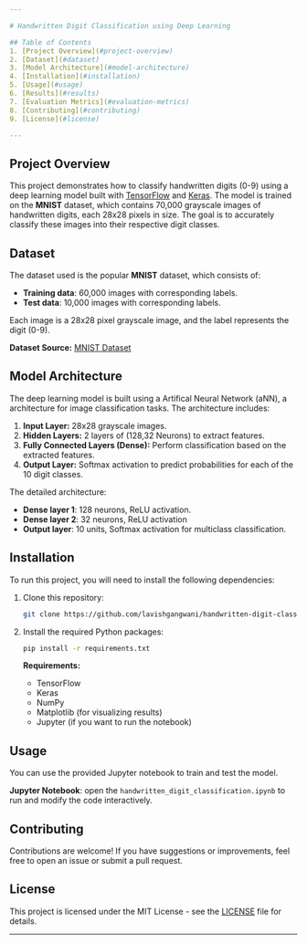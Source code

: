 ```yaml
---

# Handwritten Digit Classification using Deep Learning

## Table of Contents
1. [Project Overview](#project-overview)
2. [Dataset](#dataset)
3. [Model Architecture](#model-architecture)
4. [Installation](#installation)
5. [Usage](#usage)
6. [Results](#results)
7. [Evaluation Metrics](#evaluation-metrics)
8. [Contributing](#contributing)
9. [License](#license)

---
```


## Project Overview
This project demonstrates how to classify handwritten digits (0-9) using a deep learning model built with [TensorFlow](https://www.tensorflow.org/) and [Keras](https://keras.io/). The model is trained on the **MNIST** dataset, which contains 70,000 grayscale images of handwritten digits, each 28x28 pixels in size. The goal is to accurately classify these images into their respective digit classes.

## Dataset
The dataset used is the popular **MNIST** dataset, which consists of:
- **Training data**: 60,000 images with corresponding labels.
- **Test data**: 10,000 images with corresponding labels.

Each image is a 28x28 pixel grayscale image, and the label represents the digit (0-9).

**Dataset Source:** [MNIST Dataset](http://yann.lecun.com/exdb/mnist/)

## Model Architecture
The deep learning model is built using a Artifical Neural Network (aNN), a architecture for image classification tasks. The architecture includes:
1. **Input Layer:** 28x28 grayscale images.
2. **Hidden Layers:** 2 layers of (128,32 Neurons) to extract features.
3. **Fully Connected Layers (Dense):** Perform classification based on the extracted features.
4. **Output Layer:** Softmax activation to predict probabilities for each of the 10 digit classes.

The detailed architecture:
- **Dense layer 1**: 128 neurons, ReLU activation.
- **Dense layer 2**: 32 neurons, ReLU activation
- **Output layer**: 10 units, Softmax activation for multiclass classification.

## Installation
To run this project, you will need to install the following dependencies:

1. Clone this repository:
    ```bash
    git clone https://github.com/lavishgangwani/handwritten-digit-classification---using-ANN.git
    ```
   
2. Install the required Python packages:
    ```bash
    pip install -r requirements.txt
    ```

   **Requirements:**
   - TensorFlow
   - Keras
   - NumPy
   - Matplotlib (for visualizing results)
   - Jupyter (if you want to run the notebook)

## Usage
You can use the provided Jupyter notebook to train and test the model.

**Jupyter Notebook**: open the `handwritten_digit_classification.ipynb` to run and modify the code interactively.


## Contributing
Contributions are welcome! If you have suggestions or improvements, feel free to open an issue or submit a pull request.

## License
This project is licensed under the MIT License - see the [LICENSE](LICENSE) file for details.

---
